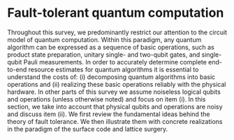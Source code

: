 # Fault-tolerant quantum computation

Throughout this survey, we predominantly restrict our attention to the circuit model of quantum computation. Within this paradigm, any quantum algorithm can be expressed as a sequence of basic operations, such as product state preparation, unitary single- and two-qubit gates, and single-qubit Pauli measurements. In order to accurately determine complete end-to-end resource estimates for quantum algorithms it is essential to understand the costs of: (i) decomposing quantum algorithms into basic operations and (ii) realizing these basic operations reliably with the physical hardware. In other parts of this survey we assume noiseless logical qubits and operations (unless otherwise noted) and focus on item (i). In this section, we take into account that physical qubits and operations are noisy and discuss item (ii). We first review the fundamental ideas behind the theory of fault tolerance. We then illustrate them with concrete realizations in the paradigm of the surface code and lattice surgery.





